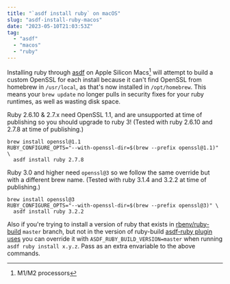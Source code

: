 ```yaml
---
title: "`asdf install ruby` on macOS"
slug: "asdf-install-ruby-macos"
date: "2023-05-10T21:03:53Z"
tag:
  - "asdf"
  - "macos"
  - "ruby"
---
```


Installing ruby through [asdf][] on Apple Silicon Macs[^1] will attempt to build a custom OpenSSL for each install because it can't find OpenSSL from homebrew in `/usr/local`, as that's now installed in `/opt/homebrew`. This means your `brew update` no longer pulls in security fixes for your ruby runtimes, as well as wasting disk space.

Ruby 2.6.10 & 2.7.x need OpenSSL 1.1, and are unsupported at time of publishing so you should upgrade to ruby 3! (Tested with ruby 2.6.10 and 2.7.8 at time of publishing.)

```shell
brew install openssl@1.1
RUBY_CONFIGURE_OPTS="--with-openssl-dir=$(brew --prefix openssl@1.1)" \
  asdf install ruby 2.7.8
```

Ruby 3.0 and higher need `openssl@3` so we follow the same override but with a different brew name. (Tested with ruby 3.1.4 and 3.2.2 at time of publishing.)

```shell
brew install openssl@3
RUBY_CONFIGURE_OPTS="--with-openssl-dir=$(brew --prefix openssl@3)" \
  asdf install ruby 3.2.2
```

Also if you're trying to install a version of ruby that exists in [rbenv/ruby-build][] `master` branch, but not in the version of ruby-build [asdf-ruby plugin uses][asdf-ruby-lib-pin] you can override it with `ASDF_RUBY_BUILD_VERSION=master` when running `asdf ruby install x.y.z`. Pass as an extra envariable to the above commands.

[asdf]: https://asdf-vm.com
[rbenv/ruby-build]: https://github.com/rbenv/ruby-build
[asdf-ruby-lib-pin]: https://github.com/asdf-vm/asdf-ruby/blob/master/lib/utils.sh#L3

[^1]: M1/M2 processors
